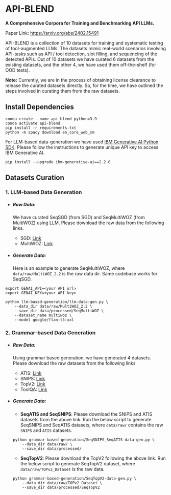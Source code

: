 # API-BLEND
**A Comprehensive Corpora for Training and Benchmarking API LLMs.**

Paper Link: https://arxiv.org/abs/2402.15491


API-BLEND is a collection of 10 datasets for training and systematic testing of tool-augmented LLMs. The datasets mimic real-world scenarios involving API-tasks such as API / tool detection, slot filling, and sequencing of the detected APIs. Out of 10 datasets we have curated 6 datasets from the existing datasets, and the other 4, we have used them off-the-shelf (for OOD tests).

**Note:** Currently, we are in the process of obtaining license clearance to release the curated datasets directly. So, for the time, we have outlined the steps involved in curating them from the raw datasets. 
## Install Dependencies

```commandline
conda create --name api-blend python=3.9
conda activate api-blend
pip install -r requirements.txt
python -m spacy download en_core_web_sm
```

For LLM-based data-generation we have used [IBM Generative AI Python SDK](https://pypi.org/project/ibm-generative-ai/). Please follow the instructions to generate unique API key to access IBM Generative AI.
```commandline
pip install --upgrade ibm-generative-ai==2.2.0
```

## Datasets Curation
### 1. LLM-based Data Generation
- ##### Raw Data: 
    We have curated SeqSGD (from SGD) and SeqMultiWOZ (from MultiWOZ) using LLM. Please download the raw data from the following links.
      
    - SGD: [Link](https://github.com/google-research-datasets/dstc8-schema-guided-dialogue)
    - MultiWOZ: [Link](https://github.com/budzianowski/multiwoz/tree/master/data/MultiWOZ_2.2)
  
- ##### Generate Data:
    Here is an example to generate SeqMultiWOZ, where `data/raw/MultiWOZ_2.2` is the raw data dir. Same codebase works for SeqSGD.
```commandline
export GENAI_API=<your API url>
export GENAI_KEY=<your API key>

python llm-based-generation/llm-data-gen.py \
	--data_dir data/raw/MultiWOZ_2.2 \
	--save_dir data/processed/SeqMultiWOZ \
	--dataset_name multiwoz \
	--model google/flan-t5-xxl
```

### 2. Grammar-based Data Generation
- ##### Raw Data:
  Using grammar based generation, we have generated 4 datasets. Please download the raw datasets from the following links 
  - ATIS: [Link](https://www.kaggle.com/datasets/hassanamin/atis-airlinetravelinformationsystem)
  - SNIPS: [Link](https://github.com/sonos/nlu-benchmark)
  - TopV2: [Link](https://fb.me/TOPv2Dataset)
  - ToolQA: [Link](https://github.com/night-chen/ToolQA)
  
- ##### Generate Data:
  
  - **SeqATIS and SeqSNIPS**:
        Please download the SNIPS and ATIS datasets from the above link. Run the below script to generate SeqSNIPS and SeqATIS datasets, where `data/raw/` contains the raw `SNIPS` and `ATIS` datasets.
  ```commandline
  python grammar-based-generation/SeqSNIPS_SeqATIS-data-gen.py \
      --data_dir data/raw/ \
      --save_dir data/processed/
  ```  
  - **SeqTopV2**:
        Please download the TopV2 following the above link. Run the below script to generate SeqTopV2 dataset, where `data/raw/TOPv2_Dataset` is the raw data.  
        
  ```commandline
  python grammar-based-generation/SeqTopV2-data-gen.py \
      --data_dir data/raw/TOPv2_Dataset \
      --save_dir data/processed/SeqTopV2
  ```     
